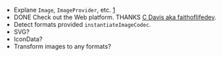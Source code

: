 - Explane `Image`, `ImageProvider`, etc. [1](https://stackoverflow.com/a/56431615/963948)
- DONE Check out the Web platform. THANKS [C Davis aka faithoflifedev](https://github.com/syrokomskyi/flutter_image_converter/pull/1).
- Detect formats provided `instantiateImageCodec`.
- SVG?
- IconData?
- Transform images to any formats?
